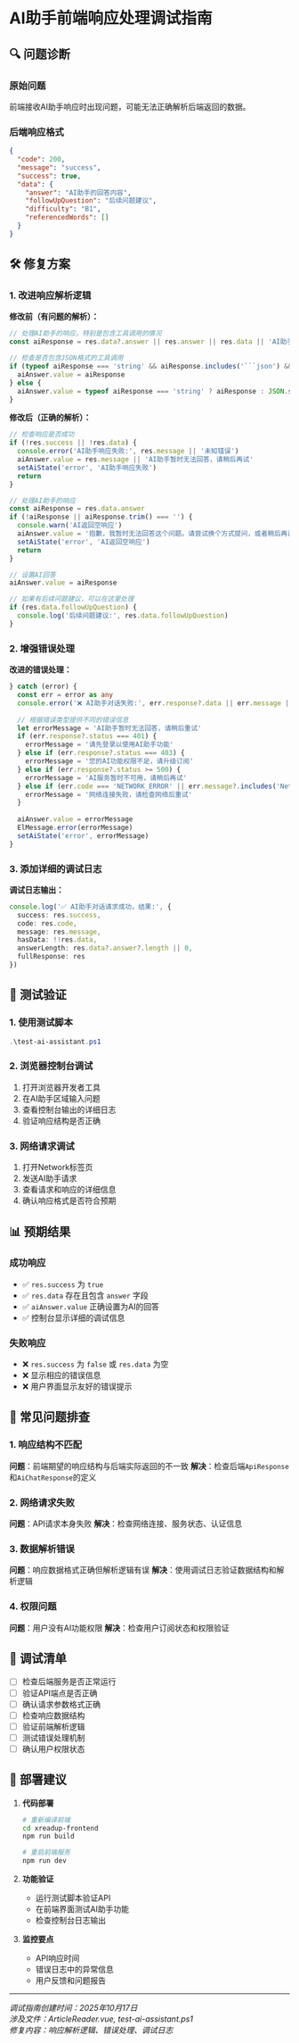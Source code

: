 # AI助手前端响应处理调试指南

## 🔍 问题诊断

### 原始问题
前端接收AI助手响应时出现问题，可能无法正确解析后端返回的数据。

### 后端响应格式
```json
{
  "code": 200,
  "message": "success", 
  "success": true,
  "data": {
    "answer": "AI助手的回答内容",
    "followUpQuestion": "后续问题建议",
    "difficulty": "B1",
    "referencedWords": []
  }
}
```

## 🛠️ 修复方案

### 1. 改进响应解析逻辑

**修改前（有问题的解析）：**
```typescript
// 处理AI助手的响应，特别是包含工具调用的情况
const aiResponse = res.data?.answer || res.answer || res.data || 'AI助手未返回有效响应'

// 检查是否包含JSON格式的工具调用
if (typeof aiResponse === 'string' && aiResponse.includes('```json') && aiResponse.includes('```')) {
  aiAnswer.value = aiResponse
} else {
  aiAnswer.value = typeof aiResponse === 'string' ? aiResponse : JSON.stringify(aiResponse)
}
```

**修改后（正确的解析）：**
```typescript
// 检查响应是否成功
if (!res.success || !res.data) {
  console.error('AI助手响应失败:', res.message || '未知错误')
  aiAnswer.value = res.message || 'AI助手暂时无法回答，请稍后再试'
  setAiState('error', 'AI助手响应失败')
  return
}

// 处理AI助手的响应
const aiResponse = res.data.answer
if (!aiResponse || aiResponse.trim() === '') {
  console.warn('AI返回空响应')
  aiAnswer.value = '抱歉，我暂时无法回答这个问题。请尝试换个方式提问，或者稍后再试。'
  setAiState('error', 'AI返回空响应')
  return
}

// 设置AI回答
aiAnswer.value = aiResponse

// 如果有后续问题建议，可以在这里处理
if (res.data.followUpQuestion) {
  console.log('后续问题建议:', res.data.followUpQuestion)
}
```

### 2. 增强错误处理

**改进的错误处理：**
```typescript
} catch (error) {
  const err = error as any
  console.error('❌ AI助手对话失败:', err.response?.data || err.message || error)
  
  // 根据错误类型提供不同的错误信息
  let errorMessage = 'AI助手暂时无法回答，请稍后重试'
  if (err.response?.status === 401) {
    errorMessage = '请先登录以使用AI助手功能'
  } else if (err.response?.status === 403) {
    errorMessage = '您的AI功能权限不足，请升级订阅'
  } else if (err.response?.status >= 500) {
    errorMessage = 'AI服务暂时不可用，请稍后再试'
  } else if (err.code === 'NETWORK_ERROR' || err.message?.includes('Network Error')) {
    errorMessage = '网络连接失败，请检查网络后重试'
  }
  
  aiAnswer.value = errorMessage
  ElMessage.error(errorMessage)
  setAiState('error', errorMessage)
}
```

### 3. 添加详细的调试日志

**调试日志输出：**
```typescript
console.log('✅ AI助手对话请求成功，结果:', {
  success: res.success,
  code: res.code,
  message: res.message,
  hasData: !!res.data,
  answerLength: res.data?.answer?.length || 0,
  fullResponse: res
})
```

## 🧪 测试验证

### 1. 使用测试脚本
```powershell
.\test-ai-assistant.ps1
```

### 2. 浏览器控制台调试
1. 打开浏览器开发者工具
2. 在AI助手区域输入问题
3. 查看控制台输出的详细日志
4. 验证响应结构是否正确

### 3. 网络请求调试
1. 打开Network标签页
2. 发送AI助手请求
3. 查看请求和响应的详细信息
4. 确认响应格式是否符合预期

## 📊 预期结果

### 成功响应
- ✅ `res.success` 为 `true`
- ✅ `res.data` 存在且包含 `answer` 字段
- ✅ `aiAnswer.value` 正确设置为AI的回答
- ✅ 控制台显示详细的调试信息

### 失败响应
- ❌ `res.success` 为 `false` 或 `res.data` 为空
- ❌ 显示相应的错误信息
- ❌ 用户界面显示友好的错误提示

## 🔧 常见问题排查

### 1. 响应结构不匹配
**问题**：前端期望的响应结构与后端实际返回的不一致
**解决**：检查后端`ApiResponse`和`AiChatResponse`的定义

### 2. 网络请求失败
**问题**：API请求本身失败
**解决**：检查网络连接、服务状态、认证信息

### 3. 数据解析错误
**问题**：响应数据格式正确但解析逻辑有误
**解决**：使用调试日志验证数据结构和解析逻辑

### 4. 权限问题
**问题**：用户没有AI功能权限
**解决**：检查用户订阅状态和权限验证

## 📝 调试清单

- [ ] 检查后端服务是否正常运行
- [ ] 验证API端点是否正确
- [ ] 确认请求参数格式正确
- [ ] 检查响应数据结构
- [ ] 验证前端解析逻辑
- [ ] 测试错误处理机制
- [ ] 确认用户权限状态

## 🚀 部署建议

1. **代码部署**
   ```bash
   # 重新编译前端
   cd xreadup-frontend
   npm run build
   
   # 重启前端服务
   npm run dev
   ```

2. **功能验证**
   - 运行测试脚本验证API
   - 在前端界面测试AI助手功能
   - 检查控制台日志输出

3. **监控要点**
   - API响应时间
   - 错误日志中的异常信息
   - 用户反馈和问题报告

---
*调试指南创建时间：2025年10月17日*  
*涉及文件：ArticleReader.vue, test-ai-assistant.ps1*  
*修复内容：响应解析逻辑、错误处理、调试日志*
